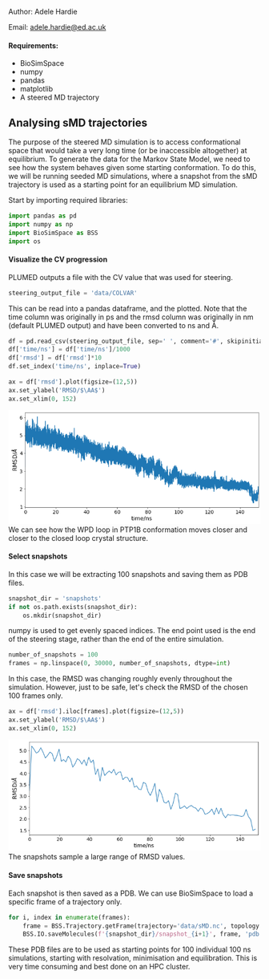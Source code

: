 Author: Adele Hardie

Email: adele.hardie@ed.ac.uk

#### Requirements:
* BioSimSpace
* numpy
* pandas
* matplotlib
* A steered MD trajectory

## Analysing sMD trajectories
The purpose of the steered MD simulation is to access conformational space that would take a very long time (or be inaccessible altogether) at equilibrium. To generate the data for the Markov State Model, we need to see how the system behaves given some starting conformation. To do this, we will be running seeded MD simulations, where a snapshot from the sMD trajectory is used as a starting point for an equilibrium MD simulation.

Start by importing required libraries:
```python
import pandas as pd
import numpy as np
import BioSimSpace as BSS
import os
```

#### Visualize the CV progression
PLUMED outputs a file with the CV value that was used for steering.
```python
steering_output_file = 'data/COLVAR'
```
This can be read into a pandas dataframe, and the plotted. Note that the time column was originally in ps and the rmsd column was originally in nm (default PLUMED output) and have been converted to ns and &#8491;.
```python
df = pd.read_csv(steering_output_file, sep=' ', comment='#', skipinitialspace=1, names=['time/ns', 'rmsd', 'bias'])
df['time/ns'] = df['time/ns']/1000
df['rmsd'] = df['rmsd']*10
df.set_index('time/ns', inplace=True)
```
```python
ax = df['rmsd'].plot(figsize=(12,5))
ax.set_ylabel('RMSD/$\AA$')
ax.set_xlim(0, 152)
```
<img src="figures/COLVAR_all.png">
We can see how the WPD loop in PTP1B conformation moves closer and closer to the closed loop crystal structure.

#### Select snapshots
In this case we will be extracting 100 snapshots and saving them as PDB files.
```python
snapshot_dir = 'snapshots'
if not os.path.exists(snapshot_dir):
    os.mkdir(snapshot_dir)
```
numpy is used to get evenly spaced indices. The end point used is the end of the steering stage, rather than the end of the entire simulation.
```python
number_of_snapshots = 100
frames = np.linspace(0, 30000, number_of_snapshots, dtype=int)
```
In this case, the RMSD was changing roughly evenly throughout the simulation. However, just to be safe, let's check the RMSD of the chosen 100 frames only.
```python
ax = df['rmsd'].iloc[frames].plot(figsize=(12,5))
ax.set_ylabel('RMSD/$\AA$')
ax.set_xlim(0, 152)
```
<img src="figures/COLVAR_snapshots.png">
The snapshots sample a large range of RMSD values.

#### Save snapshots
Each snapshot is then saved as a PDB. We can use BioSimSpace to load a specific frame of a trajectory only.
```python
for i, index in enumerate(frames):
    frame = BSS.Trajectory.getFrame(trajectory='data/sMD.nc', topology = 'data/system.prm7', index=int(index))
    BSS.IO.saveMolecules(f'{snapshot_dir}/snapshot_{i+1}', frame, 'pdb')
```
These PDB files are to be used as starting points for 100 individual 100 ns simulations, starting with resolvation, minimisation and equilibration. This is very time consuming and best done on an HPC cluster.
